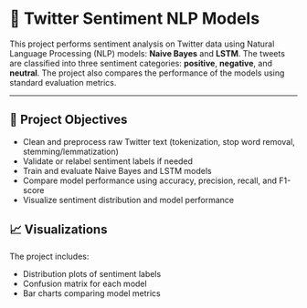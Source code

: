 # 🧠 Twitter Sentiment NLP Models

This project performs sentiment analysis on Twitter data using Natural Language Processing (NLP) models: **Naive Bayes** and **LSTM**. The tweets are classified into three sentiment categories: **positive**, **negative**, and **neutral**. The project also compares the performance of the models using standard evaluation metrics.

---

## 📌 Project Objectives

- Clean and preprocess raw Twitter text (tokenization, stop word removal, stemming/lemmatization)
- Validate or relabel sentiment labels if needed
- Train and evaluate Naive Bayes and LSTM models
- Compare model performance using accuracy, precision, recall, and F1-score
- Visualize sentiment distribution and model performance

## 📈 Visualizations

The project includes:

- Distribution plots of sentiment labels
- Confusion matrix for each model
- Bar charts comparing model metrics
